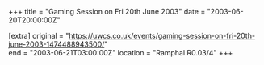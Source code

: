 +++
title = "Gaming Session on Fri 20th June 2003"
date = "2003-06-20T20:00:00Z"

[extra]
original = "https://uwcs.co.uk/events/gaming-session-on-fri-20th-june-2003-1474488943500/"    
end = "2003-06-21T03:00:00Z"
location = "Ramphal R0.03/4"
+++




